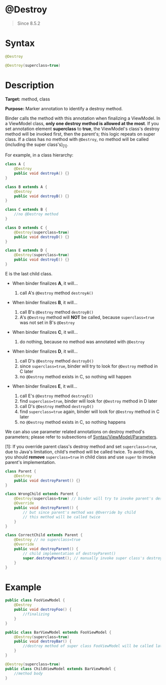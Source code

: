 # @Destroy

> Since 8.5.2

Syntax
======

```java
@Destroy

@Destroy(superclass=true)
```

Description
===========

**Target:** method, class

**Purpose:** Marker annotation to identify a destroy method.

Binder calls the method with this annotation when finalizing a ViewModel. In a ViewModel class, **only one destroy method is allowed at the most**. If you set annotation element **superclass** to **true**, the ViewModel's class's destroy method will be invoked first, then the parent's; this logic repeats on super class. If a class has no method with `@Destroy`, no method will be called (including the super class's)<sub>[1]</sub>.

For example, in a class hierarchy:
```java
class A {
	@Destroy
	public void destroyA() {}
}

class B extends A {
	@Destroy
	public void destroyB() {}
}

class C extends B {
	//no @Destroy method
}

class D extends C {
	@Destroy(superclass=true)
	public void destroyD() {}
}

class E extends D {
	@Destroy(superclass=true)
	public void destroyE() {}
}
```

E is the last child class.

- When binder finalizes **A**, it will...
	1. call A's `@Destroy` method `destroyA()`

- When binder finalizes **B**, it will...
	1. call B's `@Destroy` method `destroyB()`
	2. A's `@Destroy` method will **NOT** be called, because `superclass=true` was not set in B's `@Destroy`

- When binder finalizes **C**, it will...
	1. do nothing, because no method was annotated with `@Destroy`

- When binder finalizes **D**, it will...
	1. call D's `@Destroy` method `destroyD()`
	2. since `superclass=true`, binder will try to look for `@Destroy` method in C later
	3. no `@Destroy` method exists in C, so nothing will happen

- When binder finalizes **E**, it will...
	1. call E's `@Destroy` method `destroyE()`
	2. find `superclass=true`, binder will look for `@Destroy` method in D later
	3. call D's `@Destroy` method `destroyD()`
	4. find `superclass=true` again, binder will look for `@Destroy` method in C later
	5. no `@Destroy` method exists in C, so nothing happens

We can also use parameter related annotations on destroy method's parameters; please refer to subsections of [Syntax/ViewModel/Parameters](./parameters).

[1]: If you override parent class's destroy method and set `superclass=true`, due to Java's limitation, child's method will be called twice. To avoid this, you should **remove** `superclass=true` in child class and use `super` to invoke parent's implementation.
```java
class Parent {
	@Destroy
	public void destroyParent() {}
}

class WrongChild extends Parent {
	@Destroy(superclass=true) // binder will try to invoke parent's destroyParent()
	@Override
	public void destroyParent() {
		// but since parent's method was @Override by child
		// this method will be called twice
	}
}

class CorrectChild extends Parent {
	@Destroy // no superclass=true
	@Override
	public void destroyParent() {
		// child implementation of destroyParent()
		super.destroyParent(); // manually invoke super class's destroyParent() later
	}
}
```

Example
=======
```java
public class FooViewModel {
    @Destroy
    public void destroyFoo() {
        //finalizing
    }
}

public class BarViewModel extends FooViewModel {
    @Destroy(superclass=true)
    public void destroyBar() {
        //destroy method of super class FooViewModel will be called later.
    }
}

@Destroy(superclass=true)
public class ChildViewModel extends BarViewModel {
	//method body
}
```
